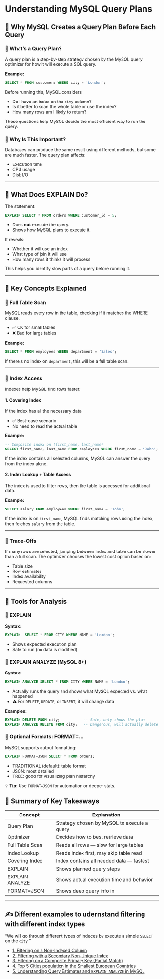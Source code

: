 # Understanding MySQL Query Plans



## 🔹 Why MySQL Creates a Query Plan Before Each Query

### 🔸 What’s a Query Plan?
A query plan is a step-by-step strategy chosen by the MySQL query optimizer for how it will execute a SQL query.

**Example:**
```sql
SELECT * FROM customers WHERE city = 'London';
```
Before running this, MySQL considers:
- Do I have an index on the `city` column?
- Is it better to scan the whole table or use the index?
- How many rows am I likely to return?

These questions help MySQL decide the most efficient way to run the query.

### 🔸 Why Is This Important?
Databases can produce the same result using different methods, but some are much faster. The query plan affects:
- Execution time
- CPU usage
- Disk I/O

---

## 🔹 What Does EXPLAIN Do?

The statement:
```sql
EXPLAIN SELECT * FROM orders WHERE customer_id = 5;
```
- Does **not** execute the query.
- Shows how MySQL plans to execute it.

It reveals:
- Whether it will use an index
- What type of join it will use
- How many rows it thinks it will process

This helps you identify slow parts of a query before running it.



---

## 🔹 Key Concepts Explained

### 🔸 Full Table Scan
MySQL reads every row in the table, checking if it matches the WHERE clause.

- ✅ OK for small tables
- ❌ Bad for large tables

**Example:**
```sql
SELECT * FROM employees WHERE department = 'Sales';
```
If there's no index on `department`, this will be a full table scan.

---

### 🔸 Index Access

Indexes help MySQL find rows faster.

#### 1. Covering Index
If the index has all the necessary data:
- ✅ Best-case scenario
- No need to read the actual table

**Example:**
```sql
-- Composite index on (first_name, last_name)
SELECT first_name, last_name FROM employees WHERE first_name = 'John';
```
If the index contains all selected columns, MySQL can answer the query from the index alone.

#### 2. Index Lookup + Table Access
The index is used to filter rows, then the table is accessed for additional data.

**Example:**
```sql
SELECT salary FROM employees WHERE first_name = 'John';
```
If the index is on `first_name`, MySQL finds matching rows using the index, then fetches `salary` from the table.

---

### 🔸 Trade-Offs

If many rows are selected, jumping between index and table can be slower than a full scan. The optimizer chooses the lowest cost option based on:
- Table size
- Row estimates
- Index availability
- Requested columns

---

## 🔹 Tools for Analysis

### 🔸 EXPLAIN
**Syntax:**
```sql
EXPLAIN  SELECT * FROM CITY WHERE NAME = 'London';
```
- Shows expected execution plan
- Safe to run (no data is modified)

### 🔸 EXPLAIN ANALYZE (MySQL 8+)
**Syntax:**
```sql
EXPLAIN ANALYZE SELECT * FROM CITY WHERE NAME = 'London';
```
- Actually runs the query and shows what MySQL expected vs. what happened
- ⚠️ For `DELETE`, `UPDATE`, or `INSERT`, it will change data

**Examples:**
```sql
EXPLAIN DELETE FROM city;           -- Safe, only shows the plan
EXPLAIN ANALYZE DELETE FROM city;   -- Dangerous, will actually delete rows!
```

### 🔸 Optional Formats: FORMAT=...
MySQL supports output formatting:
```sql
EXPLAIN FORMAT=JSON SELECT * FROM orders;
```
- TRADITIONAL (default): table format
- JSON: most detailed
- TREE: good for visualizing plan hierarchy

💡 **Tip:** Use `FORMAT=JSON` for automation or deeper stats.



## 🔹 Summary of Key Takeaways

| Concept           | Explanation                                      |
|-------------------|--------------------------------------------------|
| Query Plan        | Strategy chosen by MySQL to execute a query      |
| Optimizer         | Decides how to best retrieve data                |
| Full Table Scan   | Reads all rows — slow for large tables           |
| Index Lookup      | Reads index first, may skip table read           |
| Covering Index    | Index contains all needed data — fastest         |
| EXPLAIN           | Shows planned query steps                        |
| EXPLAIN ANALYZE   | Shows actual execution time and behavior         |
| FORMAT=JSON       | Shows deep query info in

---

## ✍ Different examples to udernstand filtering with different index types
 “We will go through different types of indeces by execute a simple `SELECT` on the `city` ”



- [1. Filtering on a Non-Indexed Column](/sections/1-explain-for-query-optimization/optimization-examples/e1-filtering-non-Indexed-column.md)
- [2. Filtering with a Secondary Non-Unique Index](/sections/1-explain-for-query-optimization/optimization-examples/e2-filtering-with-secondary-non-unique-index.md)
- [3. Filtering on a Composite Primary Key (Partial Match)](/sections/1-explain-for-query-optimization/optimization-examples/e3-composite-index.md)
- [4. Top 5 Cities population in the Smallest European Countries](/sections/1-explain-for-query-optimization/optimization-examples/e4-combining-joins-sorting-filtering.md)
- [5. Understanding Query Estimates and `EXPLAIN ANALYZE` in MySQL](/sections/1-explain-for-query-optimization/optimization-examples/make-sense-of-explain-analyze.md)